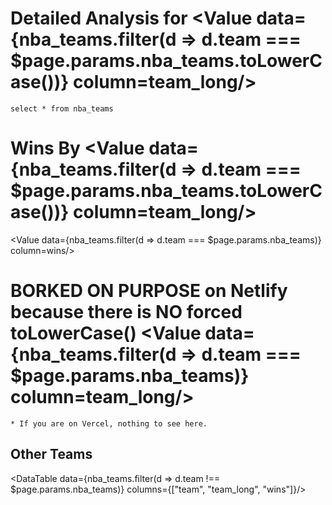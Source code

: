 # Detailed Analysis for <Value data={nba_teams.filter(d => d.team === $page.params.nba_teams.toLowerCase())} column=team_long/>


```nba_teams
select * from nba_teams
```

# Wins By <Value data={nba_teams.filter(d => d.team === $page.params.nba_teams.toLowerCase())} column=team_long/>
<Value data={nba_teams.filter(d => d.team ===  $page.params.nba_teams)} column=wins/>

# BORKED ON PURPOSE on Netlify because there is NO forced toLowerCase() <Value data={nba_teams.filter(d => d.team === $page.params.nba_teams)} column=team_long/>
    * If you are on Vercel, nothing to see here.

## Other Teams
<DataTable data={nba_teams.filter(d => d.team !== $page.params.nba_teams)} columns={["team", "team_long", "wins"]}/>